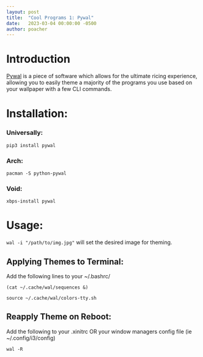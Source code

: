 ```yaml
---
layout: post
title:  "Cool Programs 1: Pywal"
date:   2023-03-04 00:00:00 -0500
author: poacher
---
```


# Introduction

[Pywal](https://github.com/dylanaraps/pywal) is a piece of software which allows for the ultimate ricing experience, allowing you to easily theme a majority of the programs you use based on your wallpaper with a few CLI commands.

# Installation:

### Universally:

`pip3 install pywal`

### Arch:

`pacman -S python-pywal`

### Void:

`xbps-install pywal`

# Usage:

`wal -i "/path/to/img.jpg"` will set the desired image for theming.

## Applying Themes to Terminal:

Add the following lines to your ~/.bashrc/

`(cat ~/.cache/wal/sequences &)`

`source ~/.cache/wal/colors-tty.sh`

## Reapply Theme on Reboot:

Add the following to your .xinitrc OR your window managers config file (ie ~/.config/i3/config)

`wal -R`
